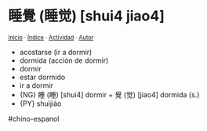 # 睡覺 (睡觉) [shui4 jiao4]
<sup>[Inicio](https://github.com/jucardus/jucardus.github.io/blob/main/index.md) · [Índice](https://github.com/jucardus/jucardus.github.io/blob/main/indice.md) · [Actividad](https://github.com/jucardus/jucardus.github.io/blob/main/actividad.md) · [Autor](https://jucardus.github.io)</sup>

* acostarse (ir a dormir)
* dormida (acción de dormir)
* dormir
* estar dormido
* ir a dormir
* {NG} 睡 (睡) [shui4] dormir + 覺 (觉) [jiao4] dormida (s.)
* {PY} shuìjiào

#chino-espanol

